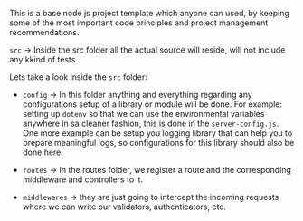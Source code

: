 This is a base node js project template which anyone can used, by keeping some of the most important code principles and project management recommendations.

`src` -> Inside the src folder all the actual source will reside, will not include any kkind of tests.

Lets take a look inside the `src` folder:

 - `config` -> In this folder anything and everything regarding any configurations setup of a library or module will be done. For example: setting up `dotenv` so that we can use the environmental variables anywhere in sa cleaner fashion, this is done in the `server-config.js`. One more example can be setup you logging library that can help you to prepare meaningful logs, so configurations for this library should also be done here.

 - `routes` -> In the routes folder, we register a route and the corresponding middleware and controllers to it.

 - `middlewares` -> they are just going to intercept the incoming requests where we can write our validators, authenticators, etc.

 